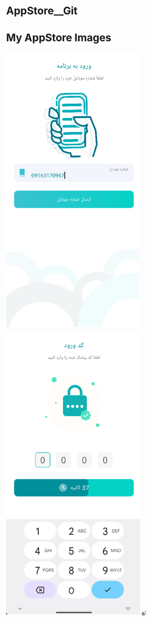 # AppStore__Git

# My AppStore Images


![Login Image](https://github.com/rezakardan/AppStore__Git/raw/main/AppStore%20images/logins.png)

![Verify Image](https://github.com/rezakardan/AppStore__Git/raw/main/AppStore%20images/verifys.png)
ئغ
